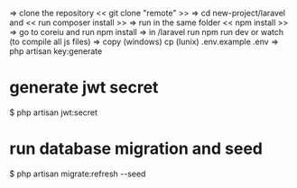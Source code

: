 => clone the repository << git clone "remote" >> 
=> cd new-project/laravel and << run composer install >> 
=> run in the same folder << npm install >>
=> go to coreiu and run npm install 
=> in /laravel run npm run dev or watch (to compile all js files)
=> copy (windows) cp (lunix) .env.example .env 
=> php artisan key:generate
# generate jwt secret
$ php artisan jwt:secret

# run database migration and seed
$ php artisan migrate:refresh --seed
